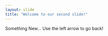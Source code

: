 ```yaml
---
layout: slide
title: "Welcome to our second slide!"
---
```

Something New...
Use the left arrow to go back!

